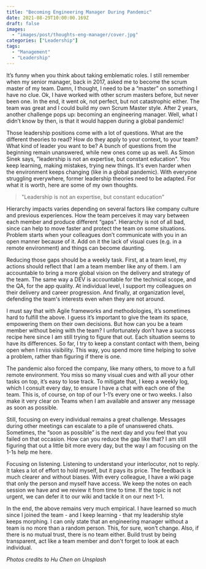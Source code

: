 ```yaml
---
title: "Becoming Engineering Manager During Pandemic"
date: 2021-08-29T10:00:00.169Z
draft: false
images:
  - "images/post/thoughts-eng-manager/cover.jpg"
categories: ["Leadership"]
tags:
  - "Management"
  - "Leadership"
---
```


It’s funny when you think about taking emblematic roles. I still remember when my senior manager, back in 2017, asked me to become the scrum master of my team. Damn, I thought, I need to be a “master” on something I have no clue. Ok, I have worked with other scrum masters before, but never been one. In the end, it went ok, not perfect, but not catastrophic either. The team was great and I could build my own Scrum Master style. After 2 years, another challenge pops up: becoming an engineering manager. Well, what I didn’t know by then, is that it would happen during a global pandemic!

Those leadership positions come with a lot of questions. What are the different theories to read? How do they apply to your context, to your team? What kind of leader you want to be? A bunch of questions from the beginning remain unanswered, while new ones come up as well. As Simon Sinek says, "leadership is not an expertise, but constant education". You keep learning, making mistakes, trying new things. It's even harder when the environment keeps changing (like in a global pandemic). With everyone struggling everywhere, former leadership theories need to be adapted. For what it is worth, here are some of my own thoughts.

> "Leadership is not an expertise, but constant education"

Hierarchy impacts varies depending on several factors like company culture and previous experiences. How the team perceives it may vary between each member and produce different “gaps”. Hierarchy is not of all bad, since can help to move faster and protect the team on some situations. Problem starts when your colleagues don’t communicate with you in an open manner because of it. Add on it the lack of visual cues (e.g. in a remote environment) and things can become daunting.

Reducing those gaps should be a weekly task. First, at a team level, my actions should reflect that I am a team member like any of them. I am accountable to bring a more global vision on the delivery and strategy of the team. The same way a DEV is accountable for the technical scope, and the QA, for the app quality. At individual level, I support my colleagues on their delivery and career progression. And finally, at organization level, defending the team's interests even when they are not around.

I must say that with Agile frameworks and methodologies, it’s sometimes hard to fulfill the above. I guess it’s important to give the team its space, empowering them on their own decisions. But how can you be a team member without being with the team? I unfortunately don’t have a success recipe here since I am still trying to figure that out. Each situation seems to have its differences. So far, I try to keep a constant contact with them, being open when I miss visibility. This way, you spend more time helping to solve a problem, rather than figuring if there is one.

The pandemic also forced the company, like many others, to move to a full remote environment. You miss so many visual cues and with all your other tasks on top, it’s easy to lose track. To mitigate that, I keep a weekly log, which I consult every day, to ensure I have a chat with each one of the team. This is, of course, on top of our 1-1’s every one or two weeks. I also make it very clear on Teams when I am available and answer any message as soon as possible.

Still, focusing on every individual remains a great challenge. Messages during other meetings can escalate to a pile of unanswered chats. Sometimes, the “soon as possible” is the next day and you feel that you failed on that occasion. How can you reduce the gap like that? I am still figuring that out a little bit more every day, but the way I am focusing on the 1-1s help me here.

Focusing on listening. Listening to understand your interlocutor, not to reply. It takes a lot of effort to hold myself, but it pays its price. The feedback is much clearer and without biases. With every colleague, I have a wiki page that only the person and myself have access. We keep the notes on each session we have and we review it from time to time. If the topic is not urgent, we can defer it to our wiki and tackle it on our next 1-1.

In the end, the above remains very much empirical. I have learned so much since I joined the team - and I keep learning - that my leadership style keeps morphing. I can only state that an engineering manager without a team is no more than a random person. This, for sure, won't change. Also, if there is no mutual trust, there is no team either. Build trust by being transparent, act like a team member and don't forget to look at each individual.

_Photos credits to Hu Chen on Unsplash_
